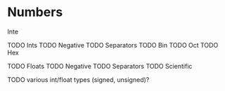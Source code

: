 # Numbers

Inte

TODO Ints
TODO Negative
TODO Separators
TODO Bin
TODO Oct
TODO Hex

TODO Floats
TODO Negative
TODO Separators
TODO Scientific

TODO various int/float types (signed, unsigned)?
